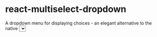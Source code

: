 # react-multiselect-dropdown
A dropdown menu for displaying choices - an elegant alternative to the native <Select/> element. Built with react-multi-select as base component.
